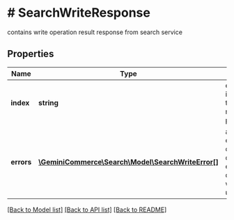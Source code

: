# # SearchWriteResponse
contains write operation result response from search service

## Properties 


Name | Type | Description | Notes
------------ | ------------- | ------------- | -------------
**index**| **string** | elasticsearch index where the write request was processed  |
**errors**| [**\GeminiCommerce\Search\Model\SearchWriteError[]**](SearchWriteError.md) | array of errors obtained during elasticsearch documents write or update  | [optional]


[[Back to Model list]](../../README.md#models) [[Back to API list]](../../README.md#endpoints) [[Back to README]](../../README.md)

